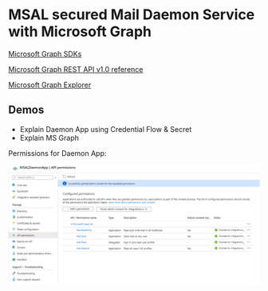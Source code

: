 # MSAL secured Mail Daemon Service with Microsoft Graph

[Microsoft Graph SDKs](https://docs.microsoft.com/en-us/graph/sdks/sdks-overview?view=graph-rest-1.0)

[Microsoft Graph REST API v1.0 reference](https://docs.microsoft.com/en-us/graph/api/overview?view=graph-rest-1.0)

[Microsoft Graph Explorer](https://developer.microsoft.com/en-us/graph/graph-explorer)

## Demos

- Explain Daemon App using Credential Flow & Secret
- Explain MS Graph

Permissions for Daemon App:

![msal](_images/daemon-permissions.png)
